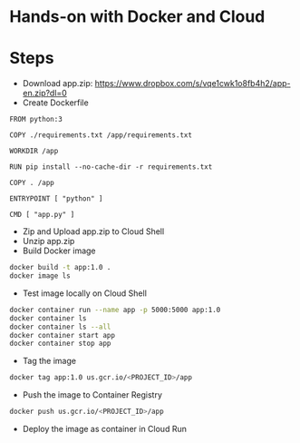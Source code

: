 # Hands-on with Docker and Cloud

# Steps

- Download app.zip: https://www.dropbox.com/s/vqe1cwk1o8fb4h2/app-en.zip?dl=0
- Create Dockerfile

```docker
FROM python:3

COPY ./requirements.txt /app/requirements.txt

WORKDIR /app

RUN pip install --no-cache-dir -r requirements.txt

COPY . /app

ENTRYPOINT [ "python" ]

CMD [ "app.py" ]
```

- Zip and Upload app.zip to Cloud Shell
- Unzip app.zip
- Build Docker image

```bash
docker build -t app:1.0 .
docker image ls
```

- Test image locally on Cloud Shell

```bash
docker container run --name app -p 5000:5000 app:1.0
docker container ls 
docker container ls --all
docker container start app
docker container stop app
```

- Tag the image

```bash
docker tag app:1.0 us.gcr.io/<PROJECT_ID>/app
```

- Push the image to Container Registry

```bash
docker push us.gcr.io/<PROJECT_ID>/app
```

- Deploy the image as container in Cloud Run
